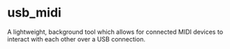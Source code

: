 # usb_midi
A lightweight, background tool which allows for connected MIDI devices to interact with each other over a USB connection.
